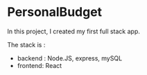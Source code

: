 # PersonalBudget

In this project, I created my first full stack app.

The stack is :
- backend : Node.JS, express, mySQL
- frontend: React
